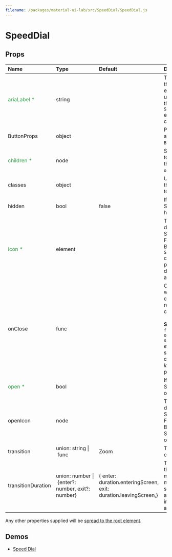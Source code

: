 ```yaml
---
filename: /packages/material-ui-lab/src/SpeedDial/SpeedDial.js
---
```


<!--- This documentation is automatically generated, do not try to edit it. -->

# SpeedDial



## Props

| Name | Type | Default | Description |
|:-----|:-----|:--------|:------------|
| <span style="color: #31a148">ariaLabel *</span> | string |  | The aria-label of the `Button` element. Also used to provide the `id` for the `SpeedDial` element and its children. |
| ButtonProps | object |  | Properties applied to the `Button` element. |
| <span style="color: #31a148">children *</span> | node |  | SpeedDialActions to display when the SpeedDial is `open`. |
| classes | object |  | Useful to extend the style applied to components. |
| hidden | bool | false | If `true`, the SpeedDial will be hidden. |
| <span style="color: #31a148">icon *</span> | element |  | The icon to display in the SpeedDial Floating Action Button. The `SpeedDialIcon` component provides a default Icon with animation. |
| onClose | func |  | Callback fired when the component requests to be closed.<br><br>**Signature:**<br>`function(event: object, key: string) => void`<br>*event:* The event source of the callback<br>*key:* The key pressed |
| <span style="color: #31a148">open *</span> | bool |  | If `true`, the SpeedDial is open. |
| openIcon | node |  | The icon to display in the SpeedDial Floating Action Button when the SpeedDial is open. |
| transition | union:&nbsp;string&nbsp;&#124;<br>&nbsp;func<br> | Zoom | Transition component. |
| transitionDuration | union:&nbsp;number&nbsp;&#124;<br>&nbsp;{enter?: number, exit?: number}<br> | {  enter: duration.enteringScreen,  exit: duration.leavingScreen,} | The duration for the transition, in milliseconds. You may specify a single timeout for all transitions, or individually with an object. |

Any other properties supplied will be [spread to the root element](/guides/api#spread).

## Demos

- [Speed Dial](/lab/speed-dial)

